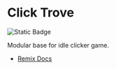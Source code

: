 # Click Trove

![Static Badge](https://img.shields.io/badge/work%20in%20progress-1b4051)

Modular base for idle clicker game.

- [Remix Docs](https://remix.run/docs)

